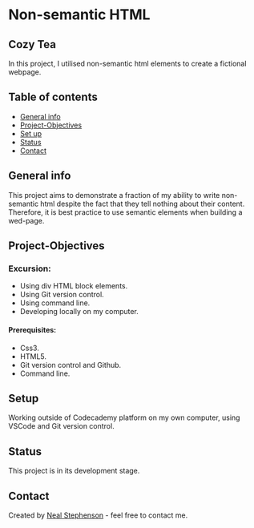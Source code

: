 # Non-semantic HTML
## Cozy Tea
 In this project, I utilised non-semantic html elements to create a fictional webpage.
## Table of contents
* [General info](#general-info)
* [Project-Objectives](#project-objectives)
* [Set up](#setup)
* [Status](#status)
* [Contact](#contact)

## General info

This project aims to demonstrate a fraction of my ability to write non-semantic html despite the fact that they tell nothing about their content. Therefore, it is best practice to use semantic elements when building a wed-page.

##  Project-Objectives
###  Excursion:
  *  Using div HTML block elements.
  *  Using Git version control.
  *  Using command line.
  *  Developing locally on my computer.

#### Prerequisites:
  *  Css3.
  *  HTML5.
  *  Git version control and Github.
  *  Command line.

## Setup
Working outside of Codecademy platform on my own computer, using VSCode and Git version control.

## Status
This project is in its development stage.

## Contact
Created by [Neal Stephenson](mailto:nealstephenson38@hotmail.co.uk) - feel free to contact me.
